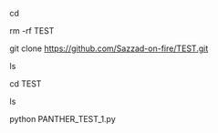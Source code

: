 cd

rm -rf TEST

git clone https://github.com/Sazzad-on-fire/TEST.git

ls

cd TEST

ls

python PANTHER_TEST_1.py
